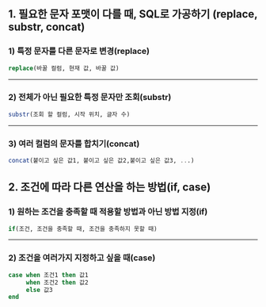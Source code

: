## 1. 필요한 문자 포맷이 다를 때, SQL로 가공하기 (replace, substr, concat)
### 1) 특정 문자를 다른 문자로 변경(replace)
```sql
replace(바꿀 컬럼, 현재 값, 바꿀 값)
```
---
### 2) 전체가 아닌 필요한 특정 문자만 조회(substr)
```sql
substr(조회 할 컬럼, 시작 위치, 글자 수)
```
---
### 3) 여러 컬럼의 문자를 합치기(concat)
```sql
concat(붙이고 싶은 값1, 붙이고 싶은 값2,붙이고 싶은 값3, ...)
```



## 2. 조건에 따라 다른 연산을 하는 방법(if, case)
### 1) 원하는 조건을 충족할 때 적용할 방법과 아닌 방법 지정(if)
```sql
if(조건, 조건을 충족할 때, 조건을 충족하지 못할 때)
```
---
### 2) 조건을 여러가지 지정하고 싶을 때(case)
```sql
case when 조건1 then 값1
	 when 조건2 then 값2
     else 값3
end
```
